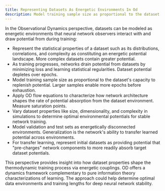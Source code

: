 ```yaml
---
title: Representing Datasets As Energetic Environments In Od
description: Model training sample size as proportional to the dataset's capacity to replenish potential. Larger samples enable more epochs before exhaustion. Apply OD flow equations to characterize how network architecture shapes the rate of potential absorption from the dataset environment. Measure saturation points.
---
```

In the Observational Dynamics perspective, datasets can be modeled as energetic environments that neural network observers interact with and draw potential from during training:

- Represent the statistical properties of a dataset such as its distributions, correlations, and complexity as constituting an energetic potential landscape. More complex datasets contain greater potential.
- As training progresses, networks drain potential from datasets by minimizing loss and learning statistical regularities. Dataset potential depletes over epochs.
- Model training sample size as proportional to the dataset's capacity to replenish potential. Larger samples enable more epochs before exhaustion.
- Apply OD flow equations to characterize how network architecture shapes the rate of potential absorption from the dataset environment. Measure saturation points.
- Vary dataset properties like size, dimensionality, and complexity in simulations to determine optimal environmental potentials for stable network training.
- Model validation and test sets as energetically disconnected environments. Generalization is the network's ability to transfer learned potential across environments. 
- For transfer learning, represent initial datasets as providing potential that "pre-charges" network components to more readily absorb target dataset potentials.

This perspective provides insight into how dataset properties shape the thermodynamic training process via energetic couplings. OD offers a dynamics framework complementary to pure information theory characterizations of learning. The approach could help determine optimal data environments and training lengths for deep neural network stability.
